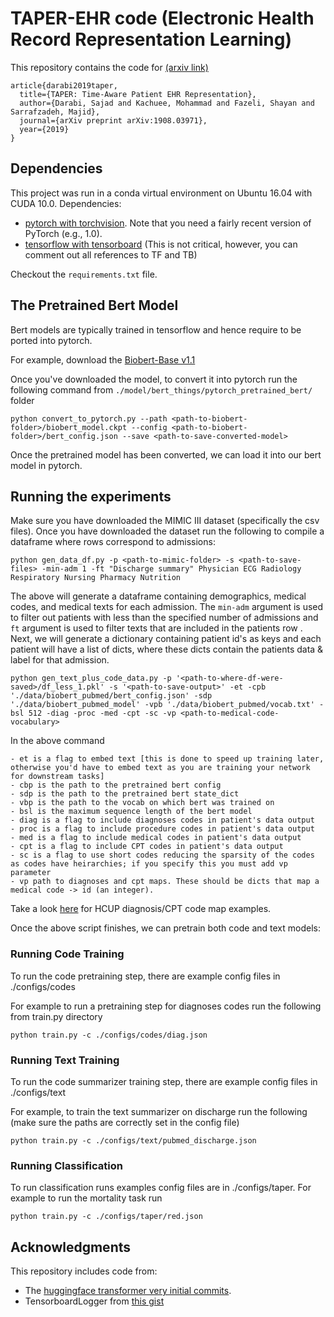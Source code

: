 # TAPER-EHR code (Electronic Health Record Representation Learning)
This repository contains the code for [(arxiv link)](https://arxiv.org/abs/1908.03971)

```
article{darabi2019taper,
  title={TAPER: Time-Aware Patient EHR Representation},
  author={Darabi, Sajad and Kachuee, Mohammad and Fazeli, Shayan and Sarrafzadeh, Majid},
  journal={arXiv preprint arXiv:1908.03971},
  year={2019}
}
```

## Dependencies

This project was run in a conda virtual environment on Ubuntu 16.04 with CUDA 10.0. Dependencies:
* [pytorch with torchvision](http://pytorch.org/). Note that you need a fairly recent version of PyTorch (e.g., 1.0). 
* [tensorflow with tensorboard](https://www.tensorflow.org/install/) (This is not critical, however, you can comment out all references to TF and TB) 

Checkout the `requirements.txt` file.


## The Pretrained Bert Model

Bert models are typically trained in tensorflow and hence require to be ported into pytorch. 

For example, download the [Biobert-Base v1.1](https://github.com/naver/biobert-pretrained)

Once you've downloaded the model, to convert it into pytorch run the following command from `./model/bert_things/pytorch_pretrained_bert/` folder

```
python convert_to_pytorch.py --path <path-to-biobert-folder>/biobert_model.ckpt --config <path-to-biobert-folder>/bert_config.json --save <path-to-save-converted-model>
```

Once the pretrained model has been converted, we can load it into our bert model in pytorch. 

## Running the experiments

Make sure you have downloaded the MIMIC III dataset (specifically the csv files). Once you have downloaded the dataset
run the following to compile a dataframe where rows correspond to admissions:

```
python gen_data_df.py -p <path-to-mimic-folder> -s <path-to-save-files> -min-adm 1 -ft "Discharge summary" Physician ECG Radiology Respiratory Nursing Pharmacy Nutrition
```

The above will generate a dataframe containing demographics, medical codes, and medical texts for each admission. The `min-adm` argument is used to filter out patients with less than the specified number of admissions and `ft` argument is used to filter texts that are included in the patients row . Next, we will generate a dictionary containing patient id's as keys and each patient will have a list of dicts, where these dicts contain the patients data & label for that admission.

```
python gen_text_plus_code_data.py -p '<path-to-where-df-were-saved>/df_less_1.pkl' -s '<path-to-save-output>' -et -cpb './data/biobert_pubmed/bert_config.json' -sdp './data/biobert_pubmed_model' -vpb './data/biobert_pubmed/vocab.txt' -bsl 512 -diag -proc -med -cpt -sc -vp <path-to-medical-code-vocabulary>
```

In the above command 

    - et is a flag to embed text [this is done to speed up training later, otherwise you'd have to embed text as you are training your network for downstream tasks]
    - cbp is the path to the pretrained bert config
    - sdp is the path to the pretrained bert state_dict
    - vbp is the path to the vocab on which bert was trained on
    - bsl is the maximum sequence length of the bert model
    - diag is a flag to include diagnoses codes in patient's data output
    - proc is a flag to include procedure codes in patient's data output
    - med is a flag to include medical codes in patient's data output
    - cpt is a flag to include CPT codes in patient's data output
    - sc is a flag to use short codes reducing the sparsity of the codes as codes have heirarchies; if you specify this you must add vp parameter
    - vp path to diagnoses and cpt maps. These should be dicts that map a medical code -> id (an integer).

Take a look [here](https://github.com/sajaddarabi/HCUP-US-EHR) for HCUP diagnosis/CPT code map examples.

Once the above script finishes, we can pretrain both code and text models:


### Running Code Training

To run the code pretraining step, there are example config files in ./configs/codes

For example to run a pretraining step for diagnoses codes run the following from train.py directory

`python train.py -c ./configs/codes/diag.json`


### Running Text Training

To run the code summarizer training step, there are example config files in ./configs/text

For example, to train the text summarizer on discharge run the following (make sure the paths are correctly set in the config file)

`python train.py -c ./configs/text/pubmed_discharge.json`


### Running Classification

To run classification runs examples config files are in ./configs/taper.
For example to run the mortality task run

`python train.py -c ./configs/taper/red.json`

## Acknowledgments

This repository includes code from:
* The [huggingface transformer very initial commits](https://github.com/huggingface/transformers).
* TensorboardLogger from [this gist](https://gist.github.com/gyglim/1f8dfb1b5c82627ae3efcfbbadb9f514) 
